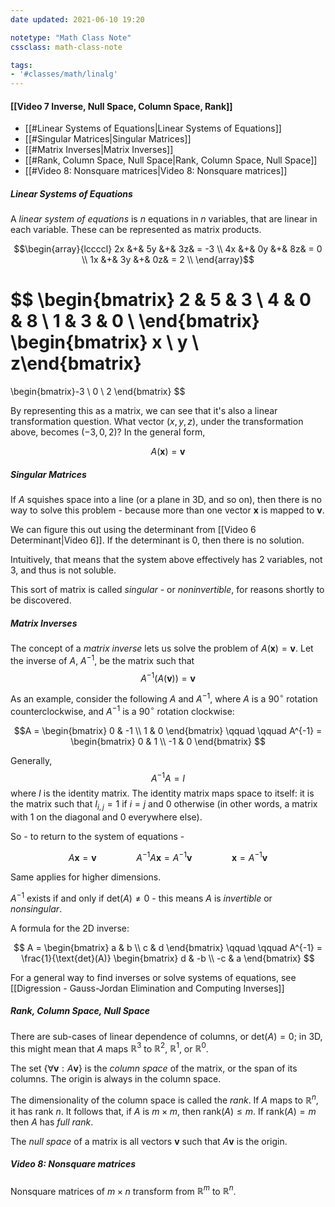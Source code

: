 ```yaml
---
date updated: 2021-06-10 19:20

notetype: "Math Class Note"
cssclass: math-class-note

tags:
- '#classes/math/linalg'
---
```


#### [[Video 7 Inverse, Null Space, Column Space, Rank]]

- [[#Linear Systems of Equations|Linear Systems of Equations]]
- [[#Singular Matrices|Singular Matrices]]
- [[#Matrix Inverses|Matrix Inverses]]
- [[#Rank, Column Space, Null Space|Rank, Column Space, Null Space]]
- [[#Video 8: Nonsquare matrices|Video 8: Nonsquare matrices]]



##### Linear Systems of Equations

A _linear system of equations_ is $n$ equations in $n$ variables, that are linear in each variable. These can be represented as matrix products. 

$$\begin{array}{lccccl} 
2x &+& 5y &+& 3z& = -3 \\   
4x &+& 0y &+& 8z& = 0 \\   
1x &+& 3y &+& 0z& = 2 \\   
\end{array}$$

$$ 
\begin{bmatrix} 
2 & 5 & 3 \\
4 & 0 & 8 \\
1 & 3 & 0 \\
\end{bmatrix}
\begin{bmatrix} x \\ y \\ z\end{bmatrix} 
= 
\begin{bmatrix}-3 \\ 0 \\ 2 \end{bmatrix}
$$

By representing this as a matrix, we can see that it's also a linear transformation question. What vector $(x,y,z)$, under the transformation above, becomes $(-3, 0, 2)$? In the general form, 

$$A(\mathbf{x}) = \mathbf{v}$$

##### Singular Matrices 

If $A$ squishes space into a line (or a plane in 3D, and so on), then there is no way to solve this problem - because more than one  vector $\mathbf{x}$ is mapped to $\mathbf{v}$. 

We can figure this out using the determinant from [[Video 6 Determinant|Video 6]]. If the determinant is 0, then there is no solution. 

Intuitively, that means that the system above effectively has 2 variables, not 3, and thus is not soluble. 

This sort of matrix is called _singular_ - or _noninvertible_, for reasons shortly to be discovered.

##### Matrix Inverses

The concept of a _matrix inverse_ lets us solve the problem of $A(\mathbf{x}) = \mathbf{v}$. Let the inverse of $A$, $A^{-1}$, be the matrix such that 
$$ A^{-1}(A(\mathbf{v})) = \mathbf{v}$$ 

As an example, consider the following $A$ and $A^{-1}$, where $A$ is a 90$^\circ$ rotation counterclockwise, and $A^{-1}$ is a 90$^\circ$ rotation clockwise:

$$A = \begin{bmatrix} 0 & -1 \\ 1 & 0   \end{bmatrix}
\qquad \qquad A^{-1} = \begin{bmatrix} 0 & 1 \\ -1 & 0   \end{bmatrix} $$

Generally,
$$ A^{-1}A = I$$ 
where $I$ is the identity matrix. The identity matrix maps space to itself: it is the matrix such that $I_{i,j} = 1$ if $i=j$ and $0$ otherwise (in other words, a matrix with $1$ on the diagonal and $0$ everywhere else).

So - to return to the system of equations - 

$$A\mathbf{x} = \mathbf{v} \qquad \qquad A^{-1}A\mathbf{x} = A^{-1}\mathbf{v} \qquad \qquad \mathbf{x} = A^{-1}\mathbf{v}  $$

Same applies for higher dimensions. 

$A^{-1}$ exists if and only if det$(A) \neq 0$ - this means $A$ is _invertible_ or _nonsingular_.

A formula for the 2D inverse: 

$$ A = \begin{bmatrix} a & b \\ c & d   \end{bmatrix} \qquad \qquad A^{-1} = \frac{1}{\text{det}(A)} \begin{bmatrix} d & -b \\ -c & a   \end{bmatrix} $$

For a general way to find inverses or solve systems of equations, see [[Digression - Gauss-Jordan Elimination and Computing Inverses]]

##### Rank, Column Space, Null Space

There are sub-cases of linear dependence of columns, or det$(A) = 0$; in 3D, this might mean that $A$ maps $\mathbb{R}^3$ to $\mathbb{R}^2$, $\mathbb{R}^1$, or $\mathbb{R}^0$. 

The set $\{\forall \mathbf{v}: A \mathbf{v}  \}$ is the _column space_ of the matrix, or the span of its columns. The origin is always in the column space.

The dimensionality of the column space is called the _rank_. If $A$ maps to $\mathbb{R}^n$, it has rank $n$. It follows that, if $A$ is $m \times m$, then rank$(A) \leq m$. If rank$(A) = m$ then $A$ has _full rank_. 

The _null space_ of a matrix is all vectors $\mathbf{v}$ such that $A \mathbf{v}$ is the origin.

##### Video 8: Nonsquare matrices

Nonsquare matrices of $m \times n$ transform from $\mathbb{R}^m$ to $\mathbb{R}^n$. 